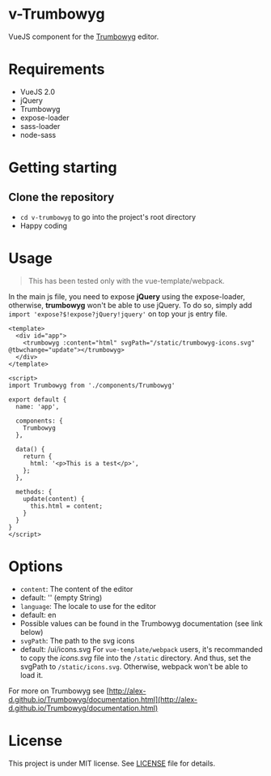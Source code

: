 v-Trumbowyg
============

VueJS component for the [Trumbowyg](http://alex-d.github.io/Trumbowyg/) editor.

# Requirements

- VueJS 2.0
- jQuery
- Trumbowyg
- expose-loader
- sass-loader
- node-sass

# Getting starting

## Clone the repository

- `cd v-trumbowyg` to go into the project's root directory
- Happy coding

# Usage

> This has been tested only with the vue-template/webpack.

In the main js file, you need to expose **jQuery** using the expose-loader, otherwise, **trumbowyg** won't be able to use jQuery.
To do so, simply add `import 'expose?$!expose?jQuery!jquery'` on top your js entry file.

```
<template>
  <div id="app">
    <trumbowyg :content="html" svgPath="/static/trumbowyg-icons.svg" @tbwchange="update"></trumbowyg>
  </div>
</template>

<script>
import Trumbowyg from './components/Trumbowyg'

export default {
  name: 'app',

  components: {
    Trumbowyg
  },

  data() {
    return {
      html: '<p>This is a test</p>',
    };
  },

  methods: {
    update(content) {
      this.html = content;
    }
  }
}
</script>
```

# Options

- `content`: The content of the editor
 - default: '' (empty String)
- `language`: The locale to use for the editor
 - default: en
 - Possible values can be found in the Trumbowyg documentation (see link below)
- `svgPath`: The path to the svg icons
 - default: /ui/icons.svg
For `vue-template/webpack` users, it's recommanded to copy the *icons.svg* file into the `/static` directory.
And thus, set the svgPath to `/static/icons.svg`. Otherwise, webpack won't be able to load it.


For more on Trumbowyg see [http://alex-d.github.io/Trumbowyg/documentation.html](http://alex-d.github.io/Trumbowyg/documentation.html)



# License

This project is under MIT license. See [LICENSE](LICENSE) file for details.

